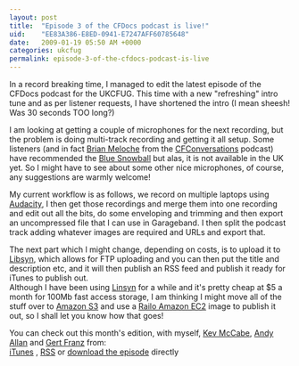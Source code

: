 ```yaml
---
layout: post
title:  "Episode 3 of the CFDocs podcast is live!"
uid:	"EE83A386-E8ED-0941-E7247AFF60785648"
date:   2009-01-19 05:50 AM +0000
categories: ukcfug
permalink: episode-3-of-the-cfdocs-podcast-is-live
---
```

<p>
In a record breaking time, I managed to edit the latest episode of the CFDocs podcast for the UKCFUG. This time with a new "refreshing" intro tune and as per listener requests, I have shortened the intro (I mean sheesh! Was 30 seconds TOO long?)
</p>

<p>
I am looking at getting a couple of microphones for the next recording, but the problem is doing multi-track recording and getting it all setup. Some listeners (and in fact <a href="http://www.brianmeloche.com/blog/index.cfm/CFConversations" title="CF_Heavy: CFConversations">Brian Meloche</a> from the <a href="http://www.cfconversations.com/" title="CFConversations - an Adobe ColdFusion and CFML podcast">CFConversations</a> podcast) have recommended the <a href="http://www.bluemic.com/products/snowball" title="Blue Microphones: Products: Snowball">Blue Snowball</a> but alas, it is not available in the UK yet. So I might have to see about some other nice microphones, of course, any suggestions are warmly welcome!
</p>
<p>
My current workflow is as follows, we record on multiple laptops using <a href="http://audacity.sourceforge.net/" title="Audacity: Free Audio Editor and Recorder">Audacity</a>, I then get those recordings and merge them into one recording and edit out all the bits, do some enveloping and trimming and then export an uncompressed file that I can use in Garageband. I then split the podcast track adding whatever images are required and URLs and export that.
</p>

<p>
The next part which I might change, depending on costs, is to upload it to <a href="http://www.libsyn.com/" title="libsyn // podcasting made easy">Libsyn</a>, which allows for FTP uploading and you can then put the title and description etc, and it will then publish an RSS feed and publish it ready for iTunes to publish out.

<br>
Although I have been using <a href="http://www.libsyn.com/" title="libsyn // podcasting made easy">Linsyn</a> for a while and it's pretty cheap at $5 a month for 100Mb fast access storage, I am thinking I might move all of the stuff over to <a href="http://aws.amazon.com/s3/" title="Amazon Simple Storage Service (Amazon S3)">Amazon S3</a> and use a <a href="http://aws.amazon.com/ec2/" title="Amazon Elastic Compute Cloud (Amazon EC2)">Railo Amazon EC2</a> image to publish it out, so I shall let you know how that goes! 	
</p>

<p>
You can check out this month's edition, with myself, <a href="http://inner-rhythm.co.uk/blog/" title="Inner-Rhythm.co.uk - Rambles on CFML Programming">Kev McCabe</a>, <a href="http://www.fuzzyorange.co.uk/" title="Fuzzy Orange Ltd: ColdFusion Consultancy, Training and Support">Andy Allan</a> and <a href="http://www.railo-technologies.com/en/index.cfm?" title="Railo 3.0: English">Gert Franz</a> from:<br>
<a href="http://itunes.apple.com/WebObjects/MZStore.woa/wa/viewPodcast?id=152536611" title="iTunes Download">iTunes</a> , <a href="http://markdrew.libsyn.com/rss" title="RSS Feed">RSS</a> or <a href="http://media.libsyn.com/media/markdrew/ukcfug_20090113.m4a" title="Download directly">download the episode</a> directly
</p>